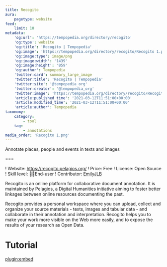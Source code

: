```yaml
---
title: Recogito
aura:
    pagetype: website
feed:
    limit: 10
metadata:
    'og:url': 'https://tempopedia.org/directory/recogito'
    'og:type': website
    'og:title': 'Recogito | Tempopedia'
    'og:image': 'https://tempopedia.org/directory/recogito/Recogito 1.png'
    'og:image:type': image/png
    'og:image:width': '1439'
    'og:image:height': '859'
    'og:author': Tempopedia
    'twitter:card': summary_large_image
    'twitter:title': 'Recogito | Tempopedia'
    'twitter:site': '@tempopedia_org'
    'twitter:creator': '@tempopedia_org'
    'twitter:image': 'https://tempopedia.org/directory/recogito/Recogito 1.png'
    'article:published_time': '2021-03-12T11:51:00+00:00'
    'article:modified_time': '2021-03-12T11:51:00+00:00'
    'article:author': Tempopedia
taxonomy:
    category:
        - tool
    tag:
        - annotations
media_order: 'Recogito 1.png'
---
```


Annotate places, people and events in texts and images

===

! Website: https://recogito.pelagios.org/
! Price: Free
! License: Open Source
! Skill level: 👩‍💻End-user
! Contributor: [EmilyJLB](https://twitter.com/EmilyJLB)

Recogito is an online platform for collaborative document annotation. It is maintained by Pelagios, a Digital Humanities initiative aiming to foster better linkages between online resources documenting the past.

Recogito provides a personal workspace where you can upload, collect and organize your source materials - texts, images and tabular data - and collaborate in their annotation and interpretation. Recogito helps you to make your work more visible on the Web more easily, and to expose the results of your research as Open Data.

Tutorial
===

[plugin:embed](https://recogito.pelagios.org/help/tutorial)

